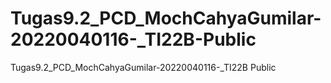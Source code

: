 # Tugas9.2_PCD_MochCahyaGumilar-20220040116-_TI22B-Public
Tugas9.2_PCD_MochCahyaGumilar-20220040116-_TI22B Public
